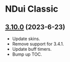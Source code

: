 # NDui Classic

## [3.10.0](https://github.com/siweia/NDui/tree/3.10.0) (2023-6-23)

- Update skins.
- Remove support for 3.4.1.
- Update buff timers.
- Bump up TOC.